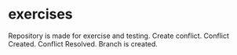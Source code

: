 # exercises
 Repository is made for exercise and testing.
 Create conflict.
 Conflict Created.
 Conflict Resolved.
 Branch is created.